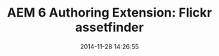 ---
layout: post
title:  "AEM 6 Authoring Extension: Flickr assetfinder"
date:   2014-11-28 14:26:55
tags: [AEM, Example]
full_name: adobe-marketing-cloud/aem-authoring-extension-assetfinder-flickr
---